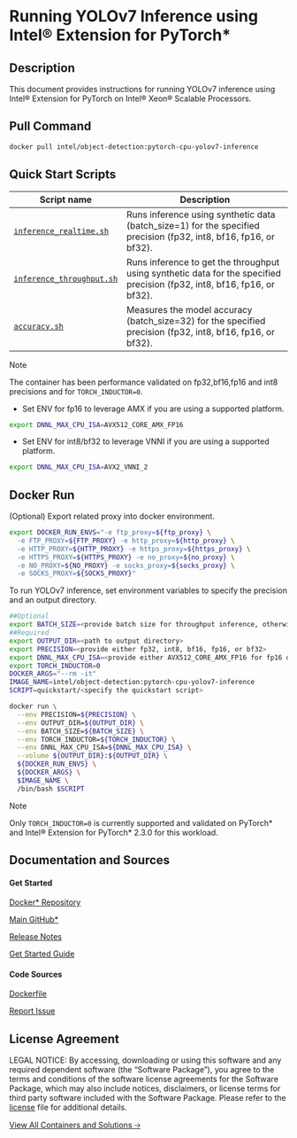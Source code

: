 # Running YOLOv7 Inference using Intel® Extension for PyTorch*

## Description 
This document provides instructions for running YOLOv7 inference using Intel® Extension for PyTorch on Intel® Xeon® Scalable Processors. 

## Pull Command

```bash
docker pull intel/object-detection:pytorch-cpu-yolov7-inference
```
## Quick Start Scripts

| Script name | Description |
|-------------|-------------| 
| [`inference_realtime.sh`](/quickstart/object_detection/pytorch/yolov7/inference/cpu/inference_realtime.sh) | Runs inference using synthetic data (batch_size=1) for the specified precision (fp32, int8, bf16, fp16, or bf32). |
| [`inference_throughput.sh`](/quickstart/object_detection/pytorch/yolov7/inference/cpu/inference_throughput.sh) | Runs inference to get the throughput using synthetic data for the specified precision (fp32, int8, bf16, fp16, or bf32). |
| [`accuracy.sh`](/quickstart/object_detection/pytorch/yolov7/inference/cpu/accuracy.sh) | Measures the model accuracy (batch_size=32) for the specified precision (fp32, int8, bf16, fp16, or bf32). |


> [!NOTE]
> The container has been performance validated on fp32,bf16,fp16 and int8 precisions and for `TORCH_INDUCTOR=0`.

* Set ENV for fp16 to leverage AMX if you are using a supported platform.

```bash
export DNNL_MAX_CPU_ISA=AVX512_CORE_AMX_FP16
```
* Set ENV for int8/bf32 to leverage VNNI if you are using a supported platform.
```bash
export DNNL_MAX_CPU_ISA=AVX2_VNNI_2
```

## Docker Run
(Optional) Export related proxy into docker environment.
```bash
export DOCKER_RUN_ENVS="-e ftp_proxy=${ftp_proxy} \
  -e FTP_PROXY=${FTP_PROXY} -e http_proxy=${http_proxy} \
  -e HTTP_PROXY=${HTTP_PROXY} -e https_proxy=${https_proxy} \
  -e HTTPS_PROXY=${HTTPS_PROXY} -e no_proxy=${no_proxy} \
  -e NO_PROXY=${NO_PROXY} -e socks_proxy=${socks_proxy} \
  -e SOCKS_PROXY=${SOCKS_PROXY}"
```
To run YOLOv7 inference, set environment variables to specify the precision and an output directory. 
```bash
##Optional
export BATCH_SIZE=<provide batch size for throughput inference, otherwise (default: 40)>
##Required
export OUTPUT_DIR=<path to output directory>
export PRECISION=<provide either fp32, int8, bf16, fp16, or bf32>
export DNNL_MAX_CPU_ISA=<provide either AVX512_CORE_AMX_FP16 for fp16 or AVX2_VNNI_2 for int8/bf32 if supported by platform>
export TORCH_INDUCTOR=0
DOCKER_ARGS="--rm -it"
IMAGE_NAME=intel/object-detection:pytorch-cpu-yolov7-inference
SCRIPT=quickstart/<specify the quickstart script>

docker run \
  --env PRECISION=${PRECISION} \
  --env OUTPUT_DIR=${OUTPUT_DIR} \
  --env BATCH_SIZE=${BATCH_SIZE} \
  --env TORCH_INDUCTOR=${TORCH_INDUCTOR} \
  --env DNNL_MAX_CPU_ISA=${DNNL_MAX_CPU_ISA} \
  --volume ${OUTPUT_DIR}:${OUTPUT_DIR} \
  ${DOCKER_RUN_ENVS} \
  ${DOCKER_ARGS} \
  $IMAGE_NAME \
  /bin/bash $SCRIPT
```

> [!NOTE]
> Only `TORCH_INDUCTOR=0` is currently supported and validated on PyTorch* and Intel® Extension for PyTorch* 2.3.0 for this workload.

## Documentation and Sources
#### Get Started​
[Docker* Repository](https://hub.docker.com/r/intel/object-detection)


[Main GitHub*](https://github.com/IntelAI/models)

[Release Notes](https://github.com/IntelAI/models/releases)

[Get Started Guide](https://github.com/IntelAI/models/blob/master/quickstart/quickstart/object_detection/pytorch/yolov7/inference/cpu/CONTAINER.md)

#### Code Sources
[Dockerfile](https://github.com/IntelAI/models/tree/master/docker/pyt-cpu)

[Report Issue](https://community.intel.com/t5/Intel-Optimized-AI-Frameworks/bd-p/optimized-ai-frameworks)

## License Agreement
LEGAL NOTICE: By accessing, downloading or using this software and any required dependent software (the “Software Package”), you agree to the terms and conditions of the software license agreements for the Software Package, which may also include notices, disclaimers, or license terms for third party software included with the Software Package. Please refer to the [license](https://github.com/IntelAI/models/tree/master/third_party) file for additional details.

[View All Containers and Solutions 🡢](https://www.intel.com/content/www/us/en/developer/tools/software-catalog/containers.html?s=Newest)
